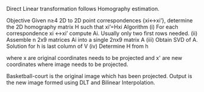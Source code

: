 
Direct Linear transformation follows Homography estimation.

Objective
Given n≥4 2D to 2D point correspondences {xi↔xi’},
determine the 2D homography matrix H such that xi’=Hxi
Algorithm
(i) For each correspondence xi ↔xi’ compute Ai. Usually
only two first rows needed.
(ii) Assemble n 2x9 matrices Ai into a single 2nx9 matrix A
(iii) Obtain SVD of A. Solution for h is last column of V
(iv) Determine H from h

where x are original coordinates needs to be projected and x' are new coordinates where image needs to be projected.

Basketball-court is the original image which has been projected.
Output is the new image formed using DLT and Bilinear Interpolation.
